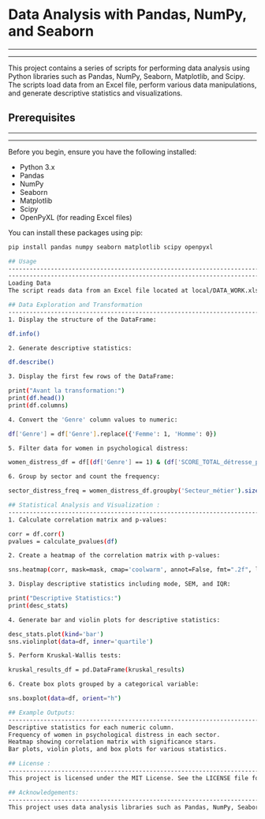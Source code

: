 # Data Analysis with Pandas, NumPy, and Seaborn
--------------------------------------------------------------------------------------------------------------------------------------------
--------------------------------------------------------------------------------------------------------------------------------------------
This project contains a series of scripts for performing data analysis using Python libraries such as Pandas, NumPy, Seaborn, Matplotlib, and Scipy. The scripts load data from an Excel file, perform various data manipulations, and generate descriptive statistics and visualizations.

## Prerequisites
--------------------------------------------------------------------------------------------------------------------------------------------
--------------------------------------------------------------------------------------------------------------------------------------------
Before you begin, ensure you have the following installed:

- Python 3.x
- Pandas
- NumPy
- Seaborn
- Matplotlib
- Scipy
- OpenPyXL (for reading Excel files)

You can install these packages using pip:

```bash
pip install pandas numpy seaborn matplotlib scipy openpyxl

## Usage 
--------------------------------------------------------------------------------------------------------------------------------------------
--------------------------------------------------------------------------------------------------------------------------------------------
Loading Data
The script reads data from an Excel file located at local/DATA_WORK.xlsx. Modify the path in the script if your file is located elsewhere.

## Data Exploration and Transformation
--------------------------------------------------------------------------------------------------------------------------------------------
1. Display the structure of the DataFrame:

df.info()

2. Generate descriptive statistics:

df.describe()

3. Display the first few rows of the DataFrame:

print("Avant la transformation:")
print(df.head())
print(df.columns)

4. Convert the 'Genre' column values to numeric:

df['Genre'] = df['Genre'].replace({'Femme': 1, 'Homme': 0})

5. Filter data for women in psychological distress:

women_distress_df = df[(df['Genre'] == 1) & (df['SCORE_TOTAL_détresse_psychologique_au_travail'] == 1)]

6. Group by sector and count the frequency:

sector_distress_freq = women_distress_df.groupby('Secteur_métier').size().reset_index(name='Frequency')

## Statistical Analysis and Visualization :
--------------------------------------------------------------------------------------------------------------------------------------------
1. Calculate correlation matrix and p-values:

corr = df.corr()
pvalues = calculate_pvalues(df)

2. Create a heatmap of the correlation matrix with p-values:

sns.heatmap(corr, mask=mask, cmap='coolwarm', annot=False, fmt=".2f", linewidths=.5, cbar_kws={"shrink": .5}, ax=ax)

3. Display descriptive statistics including mode, SEM, and IQR:

print("Descriptive Statistics:")
print(desc_stats)

4. Generate bar and violin plots for descriptive statistics:

desc_stats.plot(kind='bar')
sns.violinplot(data=df, inner='quartile')

5. Perform Kruskal-Wallis tests:

kruskal_results_df = pd.DataFrame(kruskal_results)

6. Create box plots grouped by a categorical variable:

sns.boxplot(data=df, orient="h")

## Example Outputs:
--------------------------------------------------------------------------------------------------------------------------------------------
Descriptive statistics for each numeric column.
Frequency of women in psychological distress in each sector.
Heatmap showing correlation matrix with significance stars.
Bar plots, violin plots, and box plots for various statistics.

## License :
--------------------------------------------------------------------------------------------------------------------------------------------
This project is licensed under the MIT License. See the LICENSE file for details.

## Acknowledgements:
--------------------------------------------------------------------------------------------------------------------------------------------
This project uses data analysis libraries such as Pandas, NumPy, Seaborn, Matplotlib, and Scipy. Special thanks to the open-source community for providing these tools.
